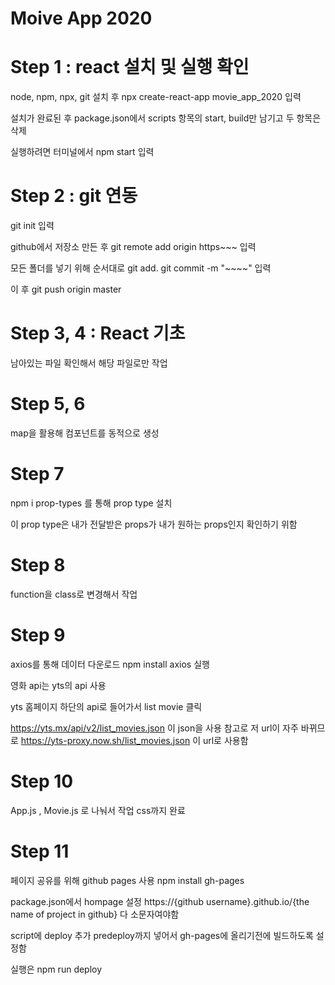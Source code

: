 # Moive App 2020


# Step 1 : react 설치 및 실행 확인
node, npm, npx, git 설치 후
npx create-react-app movie_app_2020 입력

설치가 완료된 후 package.json에서 scripts 항목의 start, build만 남기고 두 항목은 삭제

실행하려면 터미널에서 npm start 입력


# Step 2 : git 연동
git init 입력

github에서 저장소 만든 후
git remote add origin https~~~ 입력

모든 폴더를 넣기 위해 순서대로
git add.
git commit -m "~~~~" 입력

이 후 git push origin master

# Step 3, 4 : React 기초
남아있는 파일 확인해서 해당 파일로만 작업

# Step 5, 6
map을 활용해 컴포넌트를 동적으로 생성

# Step 7
npm i prop-types 를 통해 prop type 설치

이 prop type은 내가 전달받은 props가 내가 원하는 props인지 확인하기 위함

# Step 8
function을 class로 변경해서 작업

# Step 9
axios를 통해 데이터 다운로드
npm install axios 실행

영화 api는 yts의 api 사용

yts 홈페이지 하단의 api로 들어가서 list movie 클릭

https://yts.mx/api/v2/list_movies.json
이 json을 사용
참고로 저 url이 자주 바뀌므로 
https://yts-proxy.now.sh/list_movies.json 이 url로 사용함

# Step 10
App.js , Movie.js 로 나눠서 작업 
css까지 완료

# Step 11
페이지 공유를 위해 github pages 사용
npm install gh-pages

package.json에서 hompage 설정
https://{github username}.github.io/{the name of project in github}
다 소문자여야함

script에 deploy 추가
predeploy까지 넣어서 gh-pages에 올리기전에 빌드하도록 설정함

실행은 npm run deploy
